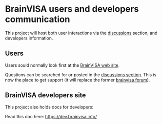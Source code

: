 # BrainVISA users and developers communication

This project will host both user interactions via the [discussions](https://github.com/brainvisa/brainvisa.github.io/discussions) section,
and developers information.

## Users

Users sould normally look first at the [BrainVISA web site](https://brainvisa.info).

Questions can be searched for or posted in the [discussions section](https://github.com/brainvisa/brainvisa.github.io/discussions). This is now the place to get support (it will replace the former [brainvisa forum](https://brainvisa.info/forum)).

## BrainVISA developers site

This project also holds docs for developers:

Read this doc here: https://dev.brainvisa.info/

